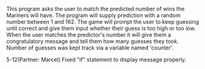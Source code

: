 This program asks the user to match the predicted number of wins the Mariners will have.
The program will supply prediction with a random number between 1 and 162.
The game will prompt the user to keep guessing until correct and give them input whether their guess is too high or too low.
When the user matches the predictor's number it will give them a congratulatory message and tell them how many guesses they took.
Number of guesses was kept track via a variable named 'counter'.

5-12(Partner: Marcel) Fixed "if" statement to display message properly.
